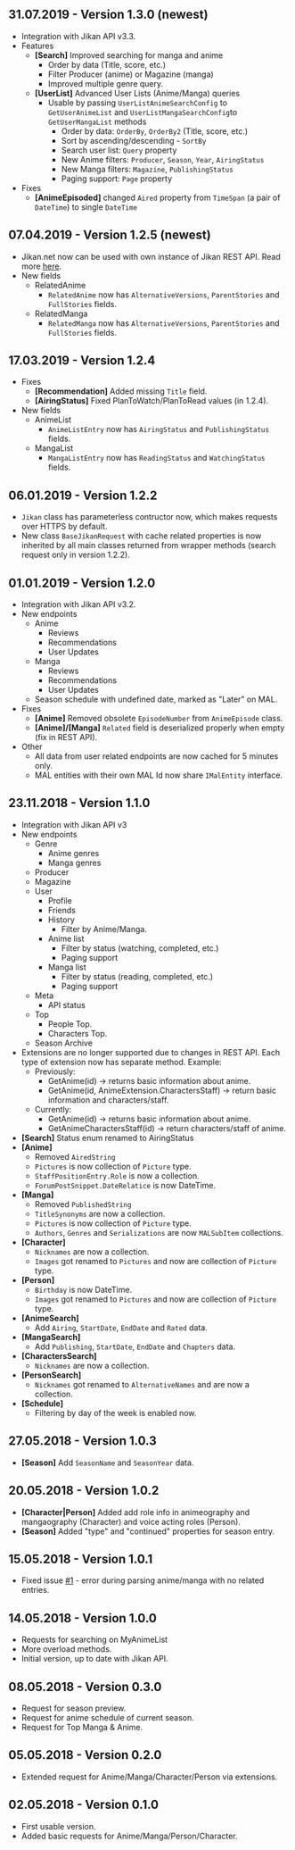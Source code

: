 ## 31.07.2019 - Version 1.3.0 (newest)

- Integration with Jikan API v3.3.
- Features
    - <b>[Search]</b> Improved searching for manga and anime
        - Order by data (Title, score, etc.)
        - Filter Producer (anime) or Magazine (manga)
        - Improved multiple genre query.
    - <b>[UserList]</b> Advanced User Lists (Anime/Manga) queries
        - Usable by passing `UserListAnimeSearchConfig` to `GetUserAnimeList` and `UserListMangaSearchConfig`to `GetUserMangaList` methods
            - Order by data: `OrderBy`, `OrderBy2` (Title, score, etc.)
            - Sort by ascending/descending - `SortBy`
            - Search user list: `Query` property
            - New Anime filters: `Producer`, `Season`, `Year`, `AiringStatus`
            - New Manga filters: `Magazine`, `PublishingStatus`
            - Paging support: `Page` property
- Fixes
    - <b>[AnimeEpisoded]</b> changed `Aired` property from `TimeSpan` (a pair of `DateTime`) to single `DateTime`

## 07.04.2019 - Version 1.2.5 (newest)

- Jikan.net now can be used with own instance of Jikan REST API. Read more [here](https://github.com/Ervie/jikan.net/wiki/Using-own-instance-of-Jikan).
- New fields
    - RelatedAnime
        - `RelatedAnime` now has `AlternativeVersions`, `ParentStories` and `FullStories` fields.
    - RelatedManga
        - `RelatedManga` now has `AlternativeVersions`, `ParentStories` and `FullStories` fields.

## 17.03.2019 - Version 1.2.4

- Fixes
    - <b>[Recommendation]</b> Added missing `Title` field.
    - <b>[AiringStatus]</b> Fixed PlanToWatch/PlanToRead values (in 1.2.4).
- New fields
    - AnimeList
        - `AnimeListEntry` now has `AiringStatus` and `PublishingStatus` fields.
    - MangaList
        - `MangaListEntry` now has `ReadingStatus` and `WatchingStatus` fields.

## 06.01.2019 - Version 1.2.2

- `Jikan` class has parameterless contructor now, which makes requests over HTTPS by default.
- New class `BaseJikanRequest` with cache related properties is now inherited by all main classes returned from wrapper methods (search request only in version 1.2.2).

## 01.01.2019 - Version 1.2.0 

- Integration with Jikan API v3.2.
- New endpoints
    - Anime
        - Reviews
        - Recommendations
        - User Updates
    - Manga
        - Reviews
        - Recommendations
        - User Updates
    - Season schedule with undefined date, marked as "Later" on MAL.
- Fixes
    - <b>[Anime]</b> Removed obsolete `EpisodeNumber` from `AnimeEpisode` class.
    - <b>[Anime]/[Manga]</b> `Related` field is deserialized properly when empty (fix in REST API).
- Other
    - All data from user related endpoints are now cached for 5 minutes only.
    - MAL entities with their own MAL Id now share `IMalEntity` interface.

## 23.11.2018 - Version 1.1.0 

- Integration with Jikan API v3
- New endpoints
    - Genre
        - Anime genres
        - Manga genres
    - Producer
    - Magazine
    - User
        - Profile
        - Friends
        - History
            - Filter by Anime/Manga.
        - Anime list
            - Filter by status (watching, completed, etc.)
            - Paging support
        - Manga list
            - Filter by status (reading, completed, etc.)
            - Paging support
    - Meta
        - API status
    - Top
        - People Top.
        - Characters Top.
    - Season Archive
- Extensions are no longer supported due to changes in REST API. Each type of extension now has separate method. Example:
    - Previously:
        - GetAnime(id) -> returns basic information about anime.
        - GetAnime(id, AnimeExtension.CharactersStaff) -> return basic information and characters/staff.
    - Currently:
        - GetAnime(id) -> returns basic information about anime.
        - GetAnimeCharactersStaff(id) -> return characters/staff of anime.
- <b>[Search]</b> Status enum renamed to AiringStatus
- <b>[Anime]</b>
    - Removed `AiredString`
    - `Pictures` is now collection of `Picture` type.
    - `StaffPositionEntry.Role` is now a collection.
    - `ForumPostSnippet.DateRelatice` is now DateTime.
- <b>[Manga]</b>
    - Removed `PublishedString`
    - `TitleSynonyms` are now a collection.
    - `Pictures` is now collection of `Picture` type.
    - `Authors`, `Genres` and `Serializations` are now `MALSubItem` collections.
- <b>[Character]</b>
    - `Nicknames` are now a collection.
    - `Images` got renamed to `Pictures` and now are collection of `Picture` type.
- <b>[Person]</b>
    - `Birthday` is now DateTime.
    - `Images` got renamed to `Pictures` and now are collection of `Picture` type.
- <b>[AnimeSearch]</b>
    - Add `Airing`, `StartDate`, `EndDate` and `Rated` data.
- <b>[MangaSearch]</b>
    - Add `Publishing`, `StartDate`, `EndDate` and `Chapters` data.
- <b>[CharactersSearch]</b>
    - `Nicknames` are now a collection.
- <b>[PersonSearch]</b>
    - `Nicknames` got renamed to `AlternativeNames` and are now a collection.
- <b>[Schedule]</b>
    - Filtering by day of the week is enabled now.

## 27.05.2018 - Version 1.0.3

- <b>[Season]</b> Add `SeasonName` and `SeasonYear` data.

## 20.05.2018 - Version 1.0.2 

- <b>[Character|Person]</b> Added add role info in animeography and mangaography (Character) and voice acting roles (Person).
- <b>[Season]</b> Added "type" and "continued" properties for season entry.

## 15.05.2018 - Version 1.0.1

- Fixed issue [#1](https://github.com/Ervie/jikan.net/issues/1) - error during parsing anime/manga with no related entries.

## 14.05.2018 - Version 1.0.0

- Requests for searching on MyAnimeList
- More overload methods.
- Initial version, up to date with Jikan API.

## 08.05.2018 - Version 0.3.0 

- Request for season preview.
- Request for anime schedule of current season.
- Request for Top Manga & Anime.

## 05.05.2018 - Version 0.2.0

- Extended request for Anime/Manga/Character/Person via extensions.

## 02.05.2018 - Version 0.1.0 

- First usable version.
- Added basic requests for Anime/Manga/Person/Character.